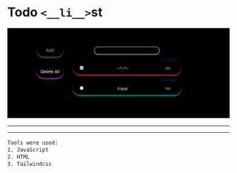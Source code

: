 # Todo `<__li__>`st




![Todo-list](Todo-list.jpg)
___

___
``` 
Tools were used:
1. JavaScript
2. HTML
3. Tailwindcss
```
